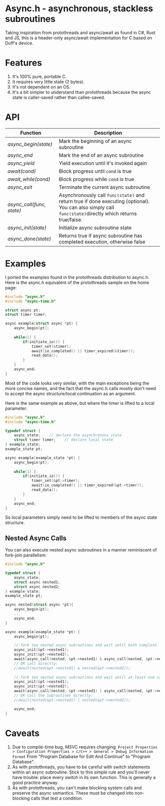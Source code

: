 # Async.h - asynchronous, stackless subroutines

Taking inspiration from protothreads and async/await as found in C#, Rust and JS,
this is a header-only async/await implementation for C based on Duff's device.

# Features

1. It's 100% pure, portable C.
2. It requires very little state (2 bytes).
3. It's not dependent on an OS.
4. It's a bit simpler to understand than protothreads because the async state
   is caller-saved rather than callee-saved.

# API

Function|Description
--------|-----------
*async_begin(state)*|Mark the beginning of an async subroutine
*async_end*|Mark the end of an async subroutine
*async_yield*|Yield execution until it's invoked again
*await(cond)*|Block progress until `cond` is true
*await_while(cond)*|Block progress while `cond` is true
*async_exit*|Terminate the current async subroutine
*async_call(func, state)*|Asynchronously call `func(state)` and return true if done executing (optional). You can also simply call `func(state)`directly which returns true/false.
*async_init(state)*|Initialize async subroutine state
*async_done(state)*|Returns true if async subroutine has completed execution, otherwise false

# Examples

I ported the examples found in the protothreads distribution to async.h. Here
is the async.h equivalent of the protothreads sample on the home page:
```c
#include "async.h"
#include "async-time.h"

struct async pt;
struct timer timer;

async example(struct async *pt) {
    async_begin(pt);
    
    while(1) {
        if(initiate_io()) {
            timer_set(&timer);
            await(io_completed() || timer_expired(&timer));
            read_data();
        }
    }
    async_end;
}
```
Most of the code looks very similar, with the main exceptions being the
more concise names, and the fact that the async.h calls mostly don't need
to accept the async structure/local continuation as an argument.

Here is the same example as above, but where the timer is lifted to
a local parameter:
```c
#include "async.h"
#include "async-time.h"

typedef struct { 
    async_state;    // declare the asynchronous state
    struct timer timer;    // declare local state
} example_state;
example_state pt;

async example(example_state *pt) {
    async_begin(pt);
    
    while(1) {
        if(initiate_io()) {
            timer_set(&pt->timer);
            await(io_completed() || timer_expired(&pt->timer));
            read_data();
        }
    }
    async_end;
}
```
So local parameters simply need to be lifted to members of the async
state structure.

## Nested Async Calls

You can also execute nested async subroutines in a manner reminiscent of
fork-join parallelism:
```C
#include "async.h"

typedef struct { 
    async_state;
    struct async nested1;
    struct async nested2;
} example_state;
example_state pt;

async nested(struct async *pt){
    async_begin(pt);
    ...
    async_end;
}

async example(example_state *pt) {
    async_begin(pt);

    // fork two nested async subroutines and wait until both complete
    async_init(&pt->nested1);
    async_init(&pt->nested2);
    await(async_call(nested, &pt->nested1) & async_call(nested, &pt->nested2));
    // OR call directly:
    //await(nested(&pt->nested1) & nested(&pt->nested2));
    
    // fork two nested async subroutines and wait until at least one completes
    async_init(&pt->nested1);
    async_init(&pt->nested2);
    await(async_call(nested, &pt->nested1) | async_call(nested, &pt->nested2));
    // OR call the subroutines directly:
    //await(nested(&pt->nested1) | nested(&pt->nested2));

    async_end;
}
```

# Caveats

1. Due to compile-time bug, MSVC requires changing:
    `Project Properties > Configuration Properties > C/C++ > General > Debug Information Format`
   From "Program Database for Edit And Continue" to "Program Database".
2. As with protothreads, you have to be careful with switch statements
   within an async subroutine. Stick to this simple rule and you'll
   never have trouble: place every switch in its own function. This is
   generally a good practice anyway.
3. As with protothreads, you can't make blocking system calls and preserve
   the async semantics. These must be changed into non-blocking calls that
   test a condition.
